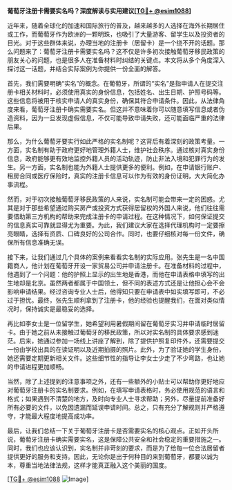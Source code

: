 **葡萄牙注册卡需要实名吗？深度解读与实用建议[[TG💪+ @esim1088](https://t.me/s/esim1088)]**

近年来，随着全球化的加速和国际旅行的普及，越来越多的人选择在海外长期居住或工作，而葡萄牙作为欧洲的一颗明珠，也吸引了大量游客、留学生以及投资者的目光。对于这些群体来说，办理当地的注册卡（居留卡）是一个绕不开的话题。那么问题来了：葡萄牙注册卡需要实名吗？这不仅是许多初次接触葡萄牙移民政策的朋友关心的问题，也是很多人在准备材料时纠结的关键点。本文将从多个角度深入探讨这一话题，并结合实际案例为你提供一份全面的解答。

首先，我们需要明确“实名”的概念。在葡萄牙，所谓的“实名”是指申请人在提交注册卡相关材料时，必须使用真实的身份信息，包括姓名、出生日期、护照号码等。这些信息将被用于核实申请人的真实身份，确保其符合申请条件。因此，从法律角度来看，葡萄牙注册卡确实需要实名。但这并不意味着你可以随意填写信息或者伪造资料，因为一旦发现虚假信息，不仅可能导致申请失败，还可能面临严重的法律后果。

那么，为什么葡萄牙要实行如此严格的实名制呢？这背后有着深刻的政策考量。一方面，实名制有助于政府更好地管理外籍人士，维护社会秩序。通过核对真实身份信息，政府能够更有效地监控外籍人员的活动轨迹，防止非法入境和犯罪行为的发生。另一方面，实名制也能为外籍人士提供更多的便利。例如，在申请银行账户、租房合同或医疗保险时，真实的注册卡信息可以作为有效的身份证明，大大简化办事流程。

然而，对于初次接触葡萄牙移民政策的人来说，实名制可能会带来一定的困惑。尤其是对于那些希望通过购买房产或投资方式获得居留权的外国人来说，他们往往需要借助第三方机构的帮助来完成注册卡的申请过程。在这种情况下，如何保证提交的信息真实可靠就显得尤为重要。为此，我们建议大家在选择代理机构时一定要擦亮眼睛，选择有资质、口碑良好的公司合作。同时，也要仔细核对每一份文件，确保所有信息准确无误。

接下来，让我们通过几个具体的案例来看看实名制的实际应用。张先生是一名中国籍商人，他计划在葡萄牙开设一家贸易公司并申请注册卡。在准备材料的过程中，他遇到了一个问题：他的护照上显示的出生地是香港，而他在申请表格中填写的出生地却是北京。虽然两者都属于中国领土，但不同的表述方式还是让他担心会不会影响申请结果。经过咨询专业人士后，他得知只要在申请表中如实填写即可，不必过于担忧。最终，张先生顺利拿到了注册卡，他的经验也提醒我们，在面对类似情况时，保持诚实是最稳妥的选择。

再比如李女士是一位留学生，她希望利用暑假期间留在葡萄牙实习并申请临时居留卡。由于她之前从未接触过葡萄牙的移民政策，所以对实名制的具体要求感到迷茫。后来，她通过参加一场线上讲座了解到，除了提供护照复印件外，还需要提交一份由学校出具的在读证明以及近期拍摄的照片。此外，为了验证她的学生身份，她还需要定期更新相关文件。这些细节性的指导让李女士少走了不少弯路，也让她的申请进程更加顺畅。

当然，除了上述提到的注意事项之外，还有一些额外的小贴士可以帮助你更好地应对葡萄牙注册卡的实名制要求。例如，在填写申请表格时，务必使用规范的语言和格式；如果遇到不清楚的地方，及时向专业人士寻求帮助；另外，尽量提前准备好所有必要的文件，以免因遗漏而延误申请时间。总之，只有充分了解规则并严格遵守，才能最大程度地提高成功率。

最后，让我们总结一下关于葡萄牙注册卡是否需要实名的核心观点。正如开头所说，葡萄牙注册卡确实需要实名，这是保障公共安全和社会稳定的重要措施之一。同时，我们也应该认识到，实名制并非苛刻的要求，而是为了给每一位合法居留者提供更好的服务和支持。因此，无论你是出于何种目的来到葡萄牙，都要以诚为本，尊重当地法律法规，这样才能真正融入这个美丽的国度。

[[TG💪+ @esim1088](https://t.me/s/esim1088) ![Image](https://i.postimg.cc/4NQfJmqS/Snipaste-2025-05-13-00-14-12.png)]